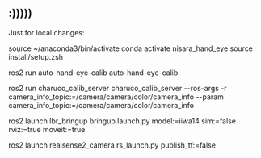 ## :)))))


Just for local changes:

source ~/anaconda3/bin/activate
conda activate nisara_hand_eye
source install/setup.zsh

ros2 run auto-hand-eye-calib auto-hand-eye-calib


ros2 run charuco_calib_server charuco_calib_server --ros-args -r camera_info_topic:=/camera/camera/color/camera_info --param camera_info_topic:=/camera/camera/color/camera_info


ros2 launch lbr_bringup bringup.launch.py model:=iiwa14 sim:=false rviz:=true moveit:=true

ros2 launch realsense2_camera rs_launch.py publish_tf:=false
